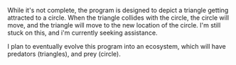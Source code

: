 While it's not complete, the program is designed to depict a triangle getting attracted to a circle. When the triangle collides with the circle, the circle will move, and the triangle will move to the new location of the circle. I'm still stuck on this, and i'm currently seeking assistance.

I plan to eventually evolve this program into an ecosystem, which will have predators (triangles), and prey (circle).
